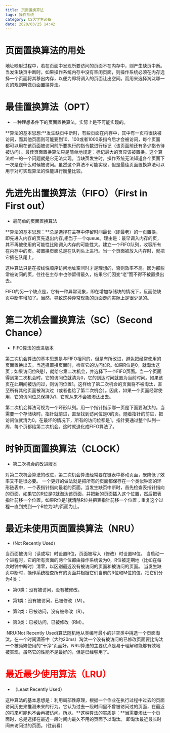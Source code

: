 ```yaml
---
title: 页面置换算法
tags: 操作系统
category: CS大学生必备
date: 2020/03/25 14:42
---
```




# 页面置换算法的用处

​      地址映射过程中，若在页面中发现所要访问的页面不在内存中，则产生缺页中断。当发生缺页中断时，如果操作系统内存中没有空闲页面，则操作系统必须在内存选择一个页面将其移出内存，以便为即将调入的页面让出空间。而用来选择淘汰哪一页的规则叫做页面置换算法。

# 最佳置换算法（OPT）

-  一种理想条件下的页面置换算法，实际上是不可能实现的。

**算法的基本思想:**发生缺页中断时，有些页面在内存中，其中有一页将很快被访问，而其他页面则可能要到10、100或者1000条指令后才会被访问，每个页面都可以用在该页面被访问前所要执行的指令数进行标记（该页面前还有多少指令待被访问）。最佳页面置换算法只是简单地规定：标记最大的页应该被置换。这个算法唯一的一个问题就是它无法实现。当缺页发生时，操作系统无法知道各个页面下一次是在什么时候被访问。虽然这个算法不可能实现，但是最佳页面置换算法可以用于对可实现算法的性能进行衡量比较。

# 先进先出置换算法（FIFO）（First in First out）

- 最简单的页面置换算法

**算法的基本思想：**总是选择在主存中停留时间最长（即最老）的一页置换，即先进入内存的页先退出内存,相当于一个queue。理由是：最早调入内存的页，其不再被使用的可能性比刚调入内存的可能性大。建立一个FIFO队列，收容所有在内存中的页。被置换页面总是在队列头上进行。当一个页面被放入内存时，就把它插在队尾上。

这种算法只是在按线性顺序访问地址空间时才是理想的，否则效率不高。因为那些常被访问的页，往往在主存中也停留得最久，结果它们因变“老”而不得不被置换出去。

FIFO的另一个缺点是，它有一种异常现象，即在增加存储块的情况下，反而使缺页中断率增加了。当然，导致这种异常现象的页面走向实际上是很少见的。

 # 第二次机会置换算法（SC）（Second Chance）

- FIFO算法的改进版本

第二次机会算法的基本思想是与FIFO相同的，但是有所改进，避免把经常使用的页面置换出去。当选择置换页面时，检查它的访问位R。如果R位是0，就淘汰这页；如果访问位R是1，就给它第二次机会，并选择下一个FIFO页面。当一个页面得到第二次机会时，它的访问位就清为0，它的到达时间就置为当前时间。如果该页在此期间被访问过，则访问位置1。这样给了第二次机会的页面将不被淘汰，直至所有其他页面被淘汰过（或者也给了第二次机会）。因此，如果一个页面经常使用，它的访问位总保持为1，它就从来不会被淘汰出去。

 第二次机会算法可视为一个环形队列。用一个指针指示哪一页是下面要淘汰的。当需要一个存储块时，指针就前进，直至找到访问位是0的页。随着指针的前进，把访问位就清为0。在最坏的情况下，所有的访问位都是1，指针要通过整个队列一周，每个页都给第二次机会。这时就退化成FIFO算法了。

# 时钟页面置换算法（CLOCK）
- 第二次机会的改进版本 

 对第二次机会算法的改进，第二次机会算法经常要在链表中移动页面，既降低了效率又不是很必要。
一个更好的做法就是把所有的页面都保存在一个类似钟面的环形链表中，一个表指针指向最老的页面。当发生缺页中断时，首先检查表指针指向的页面，如果它的R位是0就淘汰该页面，并把新的页面插入这个位置，然后把表指针前移一个位置。如果R位是1就清除R位并把表指针前移一个位置；重复这个过程一直到找到一个R位为0的页面为止。

# 最近未使用页面置换算法（NRU）
-  (Not Recently Used)

 当页面被访问（读或写）时设置R位，页面被写入（修改）时设置M位。
    当启动一个进程时，它的所有页面的两个位都由操作系统设为0，R位被定期地（比如在每次时钟中断时）清零，以区别最近没有被访问的页面和被访问的页面。
    当发生缺页中断时，操作系统检查所有的页面并根据它们当前的R位和M位的值，把它们分为4类：

-  第0类：没有被访问，没有被修改。

- 第1类：没有被访问，已被修改（M）。

- 第2类：已被访问，没有被修改（R）。

- 第3类：已被访问，已被修改（RM）。

​    NRU(Not Recently Used)算法随机地从类编号最小的非空类中挑选一个页面淘汰。在一个时间滴答中（大约20ms）淘汰一个没有被访问的已修改页面要比淘汰一个被频繁使用的“干净”页面好。NRU算法的主要优点是易于理解和能够有效地被实现，虽然它的性能不是最好的，但是已经够用了。

# <font color="red">最近最少使用算法（LRU）</font>

- （Least Recently Used）

这种算法的基本思想是：利用局部性原理，根据一个作业在执行过程中过去的页面访问历史来推测未来的行为。它认为过去一段时间里不曾被访问过的页面，在最近的将来可能也不会再被访问。所以，**这种算法的实质是：**当需要淘汰一个页面时，总是选择在最近一段时间内最久不用的页面予以淘汰。 即淘汰最近最长时间未访问过的页面。（往前看）
